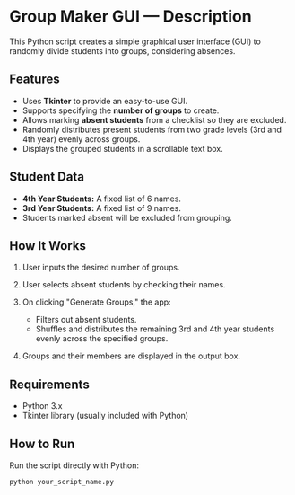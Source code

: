 # Group Maker GUI — Description

This Python script creates a simple graphical user interface (GUI) to randomly divide students into groups, considering absences.

## Features

* Uses **Tkinter** to provide an easy-to-use GUI.
* Supports specifying the **number of groups** to create.
* Allows marking **absent students** from a checklist so they are excluded.
* Randomly distributes present students from two grade levels (3rd and 4th year) evenly across groups.
* Displays the grouped students in a scrollable text box.

## Student Data

* **4th Year Students:** A fixed list of 6 names.
* **3rd Year Students:** A fixed list of 9 names.
* Students marked absent will be excluded from grouping.

## How It Works

1. User inputs the desired number of groups.
2. User selects absent students by checking their names.
3. On clicking "Generate Groups," the app:

   * Filters out absent students.
   * Shuffles and distributes the remaining 3rd and 4th year students evenly across the specified groups.
4. Groups and their members are displayed in the output box.

## Requirements

* Python 3.x
* Tkinter library (usually included with Python)

## How to Run

Run the script directly with Python:

```bash
python your_script_name.py
```
